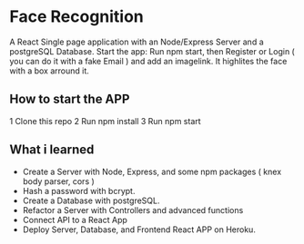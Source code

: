Face Recognition
=========================================

A React Single page application with an Node/Express Server and a postgreSQL Database.
Start the app: Run npm start, then Register or Login ( you can do it with a fake Email )
and add an imagelink.
It highlites the face with a box arround it.

How to start the APP
----------------------------

1 Clone this repo
2 Run npm install
3 Run npm start


What i learned
----------------------------

* Create a Server with Node, Express, and some npm packages ( knex body parser, cors ) 
* Hash a password with bcrypt.
* Create a Database with postgreSQL.
* Refactor a Server with Controllers and advanced functions
* Connect API to a React App
* Deploy Server, Database, and Frontend React APP on Heroku.

